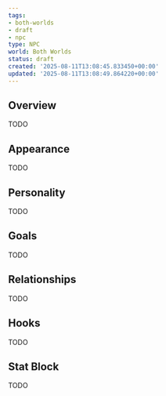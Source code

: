 ```yaml
---
tags:
- both-worlds
- draft
- npc
type: NPC
world: Both Worlds
status: draft
created: '2025-08-11T13:08:45.833450+00:00'
updated: '2025-08-11T13:08:49.864220+00:00'
---
```




## Overview

TODO
## Appearance

TODO
## Personality

TODO
## Goals

TODO
## Relationships

TODO
## Hooks

TODO
## Stat Block

TODO
